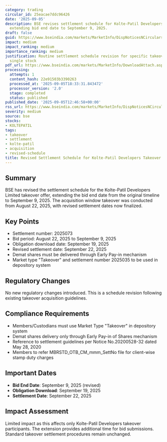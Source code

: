 ```yaml
---
category: trading
circular_id: 25eacae7ddc96426
date: '2025-09-05'
description: BSE revises settlement schedule for Kolte-Patil Developers takeover offer
  extending bid end date to September 9, 2025.
draft: false
guid: https://www.bseindia.com/markets/MarketInfo/DispNoticesNCirculars.aspx?Noticeid={C953187E-532B-4733-9071-EC292A1BA6D5}&noticeno=20250905-33&dt=09/05/2025&icount=33&totcount=59&flag=0
impact: medium
impact_ranking: medium
importance_ranking: medium
justification: Routine settlement schedule revision for specific takeover offer affecting
  single stock
pdf_url: https://www.bseindia.com/markets/MarketInfo/DownloadAttach.aspx?id=20250905-33&attachedId=
processing:
  attempts: 1
  content_hash: 22e91503b3390263
  processed_at: '2025-09-05T18:33:31.843472'
  processor_version: '2.0'
  stage: completed
  status: published
published_date: '2025-09-05T12:46:58+00:00'
rss_url: https://www.bseindia.com/markets/MarketInfo/DispNoticesNCirculars.aspx?Noticeid={C953187E-532B-4733-9071-EC292A1BA6D5}&noticeno=20250905-33&dt=09/05/2025&icount=33&totcount=59&flag=0
severity: medium
source: bse
stocks:
- KOLTEPATIL
tags:
- takeover
- settlement
- kolte-patil
- acquisition
- revised-schedule
title: Revised Settlement Schedule for Kolte-Patil Developers Takeover Offer
---
```


## Summary

BSE has revised the settlement schedule for the Kolte-Patil Developers Limited takeover offer, extending the bid end date from the original timeline to September 9, 2025. The acquisition window takeover was conducted from August 22, 2025, with revised settlement dates now finalized.

## Key Points

- Settlement number: 2025073
- Bid period: August 22, 2025 to September 9, 2025
- Obligation download date: September 19, 2025
- Revised settlement date: September 22, 2025
- Demat shares must be delivered through Early Pay-in mechanism
- Market type "Takeover" and settlement number 2025035 to be used in depository system

## Regulatory Changes

No new regulatory changes introduced. This is a schedule revision following existing takeover acquisition guidelines.

## Compliance Requirements

- Members/Custodians must use Market Type "Takeover" in depository system
- Demat shares delivery only through Early Pay-in of Shares mechanism
- Reference to settlement guidelines per Notice No.20200528-32 dated May 28, 2020
- Members to refer MBRSTD_OTB_CM_mmm_SettNo file for client-wise stamp duty charges

## Important Dates

- **Bid End Date**: September 9, 2025 (revised)
- **Obligation Download**: September 19, 2025
- **Settlement Date**: September 22, 2025

## Impact Assessment

Limited impact as this affects only Kolte-Patil Developers takeover participants. The extension provides additional time for bid submissions. Standard takeover settlement procedures remain unchanged.